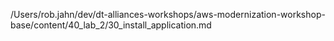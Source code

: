 /Users/rob.jahn/dev/dt-alliances-workshops/aws-modernization-workshop-base/content/40_lab_2/30_install_application.md